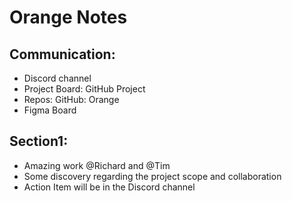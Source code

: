 # Orange Notes

## Communication:
- Discord channel
- Project Board: GitHub Project
- Repos: GitHub: Orange
- Figma Board

## Section1:
- Amazing work @Richard and @Tim
- Some discovery regarding the project scope and collaboration 
- Action Item will be in the Discord channel

